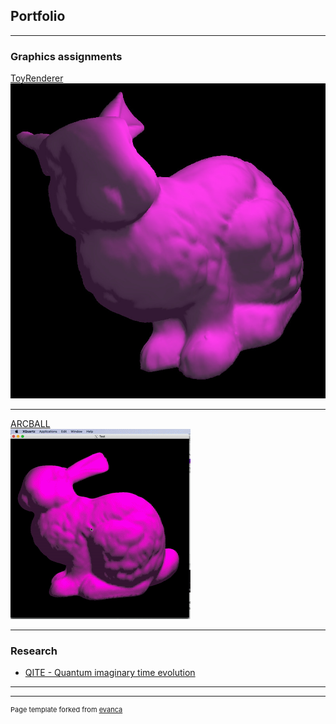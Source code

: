 ## Portfolio

---

### Graphics assignments

[ToyRenderer](/sample_page)
<br>
<img src="images/scene_bunny.jpg?raw=true"/>

---
[ARCBALL](/pdf/sample_presentation.pdf)
<br>
<img src="images/moving_bunny.gif?raw=true"/>

---

### Research

- [QITE - Quantum imaginary time evolution](https://github.com/mariomotta/QITE)


---


---
<p style="font-size:11px">Page template forked from <a href="https://github.com/evanca/quick-portfolio">evanca</a></p>
<!-- Remove above link if you don't want to attibute -->
